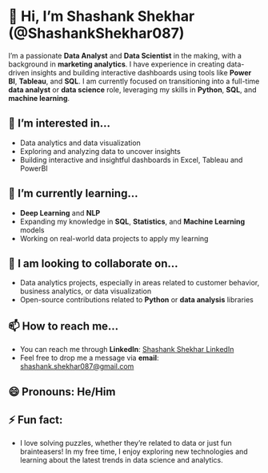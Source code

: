# 👋 Hi, I’m Shashank Shekhar (@ShashankShekhar087)

I’m a passionate **Data Analyst** and **Data Scientist** in the making, with a background in **marketing analytics**. I have experience in creating data-driven insights and building interactive dashboards using tools like **Power BI**, **Tableau**, and **SQL**. I am currently focused on transitioning into a full-time **data analyst** or **data science** role, leveraging my skills in **Python**, **SQL**, and **machine learning**.

## 👀 I’m interested in...
- Data analytics and data visualization
- Exploring and analyzing data to uncover insights
- Building interactive and insightful dashboards in Excel, Tableau and PowerBI

## 🌱 I’m currently learning...
- **Deep Learning** and **NLP**
- Expanding my knowledge in **SQL**, **Statistics**, and **Machine Learning** models
- Working on real-world data projects to apply my learning

## 💞️ I am looking to collaborate on...
- Data analytics projects, especially in areas related to customer behavior, business analytics, or data visualization
- Open-source contributions related to **Python** or **data analysis** libraries

## 📫 How to reach me...
- You can reach me through **LinkedIn**: [Shashank Shekhar LinkedIn](www.linkedin.com/in/shashankshekhar087)
- Feel free to drop me a message via **email**: [shashank.shekhar087@gmail.com](mailto:shashank.shekhar087@gmail.com)

## 😄 Pronouns: He/Him

## ⚡ Fun fact: 
- I love solving puzzles, whether they’re related to data or just fun brainteasers! In my free time, I enjoy exploring new technologies and learning about the latest trends in data science and analytics.


<!---
ShashankShekhar087/ShashankShekhar087 is a ✨ special ✨ repository because its `README.md` (this file) appears on your GitHub profile.
You can click the Preview link to take a look at your changes.
--->
